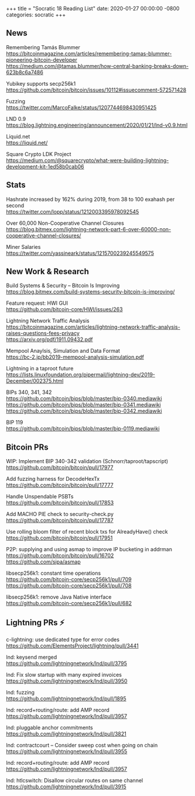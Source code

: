 +++
title =  "Socratic 18 Reading List"
date:   2020-01-27 00:00:00 -0800
categories: socratic
+++

## News

Remembering Tamás Blummer  
<https://bitcoinmagazine.com/articles/remembering-tamas-blummer-pioneering-bitcoin-developer>  
<https://medium.com/@tamas.blummer/how-central-banking-breaks-down-623b8c6a7486>

Yubikey supports secp256k1  
<https://github.com/bitcoin/bitcoin/issues/10112#issuecomment-572571428>

Fuzzing  
<https://twitter.com/MarcoFalke/status/1207744698430951425>

LND 0.9  
<https://blog.lightning.engineering/announcement/2020/01/21/lnd-v0.9.html>

Liquid.net  
<https://liquid.net/>

Square Crypto LDK Project  
<https://medium.com/@squarecrypto/what-were-building-lightning-development-kit-1ed58b0cab06>



## Stats

Hashrate increased by 162% during 2019, from 38 to 100 exahash per second  
<https://twitter.com/lopp/status/1212003395978092545>

Over 60,000 Non-Cooperative Channel Closures  
<https://blog.bitmex.com/lightning-network-part-6-over-60000-non-cooperative-channel-closures/>

Miner Salaries  
<https://twitter.com/yassineark/status/1215700239245549575>




## New Work & Research

Build Systems & Security – Bitcoin Is Improving
<https://blog.bitmex.com/build-systems-security-bitcoin-is-improving/>

Feature request: HWI GUI  
<https://github.com/bitcoin-core/HWI/issues/263>

Lightning Network Traffic Analysis  
<https://bitcoinmagazine.com/articles/lightning-network-traffic-analysis-raises-questions-fees-privacy>  
<https://arxiv.org/pdf/1911.09432.pdf>

Mempool Anaylsis, Simulation and Data Format  
<https://bc-2.jp/bb2019-mempool-analysis-simulation.pdf>

Lightning in a taproot future  
<https://lists.linuxfoundation.org/pipermail/lightning-dev/2019-December/002375.html>

BIPs 340, 341, 342  
<https://github.com/bitcoin/bips/blob/master/bip-0340.mediawiki>  
<https://github.com/bitcoin/bips/blob/master/bip-0341.mediawiki>  
<https://github.com/bitcoin/bips/blob/master/bip-0342.mediawiki>  

BIP 119  
<https://github.com/bitcoin/bips/blob/master/bip-0119.mediawiki>



## Bitcoin PRs

WIP: Implement BIP 340-342 validation (Schnorr/taproot/tapscript)
<https://github.com/bitcoin/bitcoin/pull/17977>

Add fuzzing harness for DecodeHexTx  
<https://github.com/bitcoin/bitcoin/pull/17777>

Handle Unspendable PSBTs  
<https://github.com/bitcoin/bitcoin/pull/17853>

Add MACHO PIE check to security-check.py  
<https://github.com/bitcoin/bitcoin/pull/17787>

Use rolling bloom filter of recent block txs for AlreadyHave() check  
<https://github.com/bitcoin/bitcoin/pull/17951>

P2P: supplying and using asmap to improve IP bucketing in addrman  
<https://github.com/bitcoin/bitcoin/pull/16702>  
<https://github.com/sipa/asmap>

libsecp256k1: constant time operations  
<https://github.com/bitcoin-core/secp256k1/pull/709>  
<https://github.com/bitcoin-core/secp256k1/pull/708>

libsecp256k1: remove Java Native interface  
<https://github.com/bitcoin-core/secp256k1/pull/682>



## Lightning PRs ⚡

c-lightning: use dedicated type for error codes  
<https://github.com/ElementsProject/lightning/pull/3441>

lnd: keysend merged  
<https://github.com/lightningnetwork/lnd/pull/3795>

lnd: Fix slow startup with many expired invoices  
<https://github.com/lightningnetwork/lnd/pull/3950>

lnd: fuzzing  
<https://github.com/lightningnetwork/lnd/pull/1895>

lnd: record+routing/route: add AMP record  
<https://github.com/lightningnetwork/lnd/pull/3957>

lnd: pluggable anchor commitments  
<https://github.com/lightningnetwork/lnd/pull/3821>

lnd: contractcourt – Consider sweep cost when going on chain
<https://github.com/lightningnetwork/lnd/pull/3955>

lnd: record+routing/route: add AMP record  
<https://github.com/lightningnetwork/lnd/pull/3957>

lnd: htlcswitch: Disallow circular routes on same channel  
<https://github.com/lightningnetwork/lnd/pull/3915>

